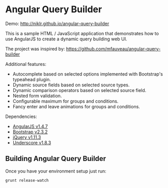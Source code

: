Angular Query Builder
=========

Demo: http://niklr.github.io/angular-query-builder

This is a sample HTML / JavaScript application that demonstrates how to use AngularJS to create a dynamic query building web UI.

The project was inspired by: https://github.com/mfauveau/angular-query-builder

Additional features:
* Autocomplete based on selected options implemented with Bootstrap's typeahead plugin.
* Dynamic source fields based on selected source types.
* Dynamic comparison operators based on selected source field.
* Nested form validation.
* Configurable maximum for groups and conditions.
* Fancy enter and leave animations for groups and conditions.

Dependencies:
* [AngularJS v1.4.7](https://angularjs.org/)
* [Bootstrap v2.3.2](http://getbootstrap.com/2.3.2)
* [jQuery v1.11.3](https://jquery.com/)
* [Underscore v1.8.3](http://underscorejs.org/)

Building Angular Query Builder
---------
Once you have your environment setup just run:

    grunt release-watch
